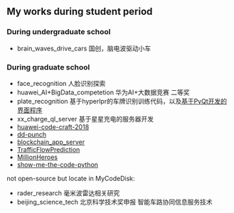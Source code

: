 ## My works during student period

### During undergraduate school

- brain_waves_drive_cars  国创，脑电波驱动小车

### During graduate school

- face_recognition 人脸识别探索
- huawei_AI+BigData_competetion 华为AI+大数据竞赛 二等奖
- plate_recognition 基于hyperlpr的车牌识别训练代码，以及[基于PyQt开发的界面程序](https://github.com/ykk648/Hyperlpr_for_Windows)
- xx_charge_ql_server 基于星星充电的服务器开发
- [huawei-code-craft-2018](https://github.com/ykk648/huawei-code-craft-2018)
- [dd-punch](https://github.com/ykk648/dd-punch)
- [blockchain_app_server](https://github.com/ykk648/blockchain-app-server)
- [TrafficFlowPrediction](https://github.com/ykk648/TrafficFlowPrediction)
- [MillionHeroes](https://github.com/ykk648/MillionHeroes)
- [show-me-the-code-python](https://github.com/ykk648/show-me-the-code-python)


not open-source but locate in MyCodeDisk:  

- rader_research 毫米波雷达相关研究
- beijing_science_tech 北京科学技术奖申报 智能车路协同信息服务技术